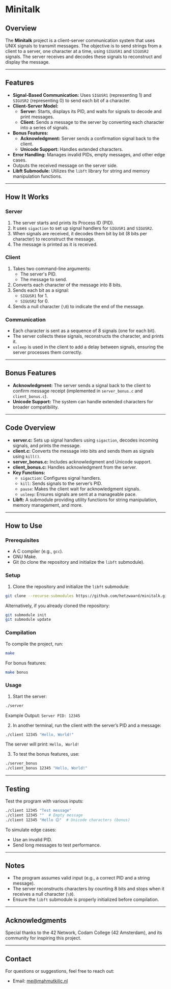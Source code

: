 # Minitalk

## Overview

The **Minitalk** project is a client-server communication system that uses UNIX signals to transmit messages. The objective is to send strings from a client to a server, one character at a time, using `SIGUSR1` and `SIGUSR2` signals. The server receives and decodes these signals to reconstruct and display the message.

---

## Features

- **Signal-Based Communication:** Uses `SIGUSR1` (representing 1) and `SIGUSR2` (representing 0) to send each bit of a character.
- **Client-Server Model:**
  - **Server:** Starts, displays its PID, and waits for signals to decode and print messages.
  - **Client:** Sends a message to the server by converting each character into a series of signals.
- **Bonus Features:**
  - **Acknowledgment:** Server sends a confirmation signal back to the client.
  - **Unicode Support:** Handles extended characters.
- **Error Handling:** Manages invalid PIDs, empty messages, and other edge cases.
- Outputs the received message on the server side.
- **Libft Submodule:** Utilizes the `libft` library for string and memory manipulation functions.

---

## How It Works

### **Server**

1. The server starts and prints its Process ID (PID).
2. It uses `sigaction` to set up signal handlers for `SIGUSR1` and `SIGUSR2`.
3. When signals are received, it decodes them bit by bit (8 bits per character) to reconstruct the message.
4. The message is printed as it is received.

### **Client**

1. Takes two command-line arguments:
   - The server's PID.
   - The message to send.
2. Converts each character of the message into 8 bits.
3. Sends each bit as a signal:
   - `SIGUSR1` for 1.
   - `SIGUSR2` for 0.
4. Sends a null character (`\0`) to indicate the end of the message.

### **Communication**

- Each character is sent as a sequence of 8 signals (one for each bit).
- The server collects these signals, reconstructs the character, and prints it.
- `usleep` is used in the client to add a delay between signals, ensuring the server processes them correctly.

---

## Bonus Features

- **Acknowledgment:** The server sends a signal back to the client to confirm message receipt (implemented in `server_bonus.c` and `client_bonus.c`).
- **Unicode Support:** The system can handle extended characters for broader compatibility.

---

## Code Overview

- **server.c:** Sets up signal handlers using `sigaction`, decodes incoming signals, and prints the message.
- **client.c:** Converts the message into bits and sends them as signals using `kill()`.
- **server_bonus.c:** Includes acknowledgment and Unicode support.
- **client_bonus.c:** Handles acknowledgment from the server.
- **Key Functions:**
  - `sigaction`: Configures signal handlers.
  - `kill`: Sends signals to the server’s PID.
  - `pause`: Makes the client wait for acknowledgment signals.
  - `usleep`: Ensures signals are sent at a manageable pace.
- **Libft:** A submodule providing utility functions for string manipulation, memory management, and more.

---

## How to Use

### Prerequisites

- A C compiler (e.g., `gcc`).
- GNU Make.
- Git (to clone the repository and initialize the `libft` submodule).

### Setup

1. Clone the repository and initialize the `libft` submodule:

```bash
git clone --recurse-submodules https://github.com/hetzwaard/minitalk.git
```

Alternatively, if you already cloned the repository:

```bash
git submodule init
git submodule update
```

### Compilation

To compile the project, run:

```bash
make
```

For bonus features:

```bash
make bonus
```

### Usage

1. Start the server:

```bash
./server
```

Example Output: `Server PID: 12345`

2. In another terminal, run the client with the server’s PID and a message:

```bash
./client 12345 "Hello, World!"
```

The server will print: `Hello, World!`

3. To test the bonus features, use:

```bash
./server_bonus
./client_bonus 12345 "Hello, World!"
```

---

## Testing

Test the program with various inputs:

```bash
./client 12345 "Test message"
./client 12345 ""  # Empty message
./client 12345 "Hello 😊"  # Unicode characters (bonus)
```

To simulate edge cases:

- Use an invalid PID.
- Send long messages to test performance.

---

## Notes

- The program assumes valid input (e.g., a correct PID and a string message).
- The server reconstructs characters by counting 8 bits and stops when it receives a null character (`\0`).
- Ensure the `libft` submodule is properly initialized before compilation.

---

## Acknowledgments

Special thanks to the 42 Network, Codam College (42 Amsterdam), and its community for inspiring this project.

---

## Contact

For questions or suggestions, feel free to reach out:

- Email: me@mahmutkilic.nl
